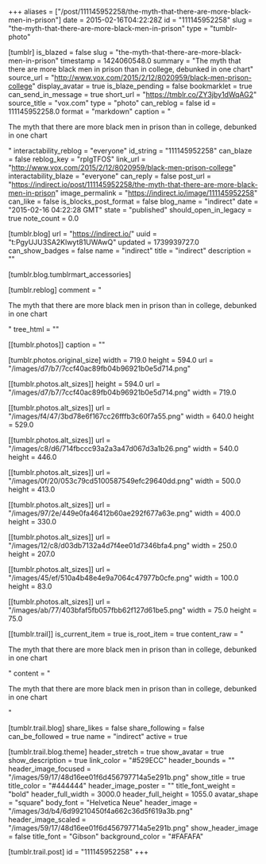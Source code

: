 +++
aliases = ["/post/111145952258/the-myth-that-there-are-more-black-men-in-prison"]
date = 2015-02-16T04:22:28Z
id = "111145952258"
slug = "the-myth-that-there-are-more-black-men-in-prison"
type = "tumblr-photo"

[tumblr]
is_blazed = false
slug = "the-myth-that-there-are-more-black-men-in-prison"
timestamp = 1424060548.0
summary = "The myth that there are more black men in prison than in college, debunked in one chart"
source_url = "http://www.vox.com/2015/2/12/8020959/black-men-prison-college"
display_avatar = true
is_blaze_pending = false
bookmarklet = true
can_send_in_message = true
short_url = "https://tmblr.co/ZY3jby1dWqAG2"
source_title = "vox.com"
type = "photo"
can_reblog = false
id = 111145952258.0
format = "markdown"
caption = "<p>The myth that there are more black men in prison than in college, debunked in one chart</p>"
interactability_reblog = "everyone"
id_string = "111145952258"
can_blaze = false
reblog_key = "rplgTFOS"
link_url = "http://www.vox.com/2015/2/12/8020959/black-men-prison-college"
interactability_blaze = "everyone"
can_reply = false
post_url = "https://indirect.io/post/111145952258/the-myth-that-there-are-more-black-men-in-prison"
image_permalink = "https://indirect.io/image/111145952258"
can_like = false
is_blocks_post_format = false
blog_name = "indirect"
date = "2015-02-16 04:22:28 GMT"
state = "published"
should_open_in_legacy = true
note_count = 0.0

[tumblr.blog]
url = "https://indirect.io/"
uuid = "t:PgyUJU3SA2Klwyt81UWAwQ"
updated = 1739939727.0
can_show_badges = false
name = "indirect"
title = "indirect"
description = ""

[tumblr.blog.tumblrmart_accessories]

[tumblr.reblog]
comment = "<p>The myth that there are more black men in prison than in college, debunked in one chart</p>"
tree_html = ""

[[tumblr.photos]]
caption = ""

[tumblr.photos.original_size]
width = 719.0
height = 594.0
url = "/images/d7/b7/7ccf40ac89fb04b96921b0e5d714.png"

[[tumblr.photos.alt_sizes]]
height = 594.0
url = "/images/d7/b7/7ccf40ac89fb04b96921b0e5d714.png"
width = 719.0

[[tumblr.photos.alt_sizes]]
url = "/images/f4/47/3bd78e6f167cc26fffb3c60f7a55.png"
width = 640.0
height = 529.0

[[tumblr.photos.alt_sizes]]
url = "/images/c8/d6/714fbccc93a2a3a47d067d3a1b26.png"
width = 540.0
height = 446.0

[[tumblr.photos.alt_sizes]]
url = "/images/0f/20/053c79cd5100587549efc29640dd.png"
width = 500.0
height = 413.0

[[tumblr.photos.alt_sizes]]
url = "/images/97/2e/449e0fa46412b60ae292f677a63e.png"
width = 400.0
height = 330.0

[[tumblr.photos.alt_sizes]]
url = "/images/12/c8/d03db7132a4d7f4ee01d7346bfa4.png"
width = 250.0
height = 207.0

[[tumblr.photos.alt_sizes]]
url = "/images/45/ef/510a4b48e4e9a7064c47977b0cfe.png"
width = 100.0
height = 83.0

[[tumblr.photos.alt_sizes]]
url = "/images/ab/77/403bfaf5fb057fbb62f127d61be5.png"
width = 75.0
height = 75.0

[[tumblr.trail]]
is_current_item = true
is_root_item = true
content_raw = "<p>The myth that there are more black men in prison than in college, debunked in one chart</p>"
content = "<p>The myth that there are more black men in prison than in college, debunked in one chart</p>"

[tumblr.trail.blog]
share_likes = false
share_following = false
can_be_followed = true
name = "indirect"
active = true

[tumblr.trail.blog.theme]
header_stretch = true
show_avatar = true
show_description = true
link_color = "#529ECC"
header_bounds = ""
header_image_focused = "/images/59/17/48d16ee01f6d456797714a5e291b.png"
show_title = true
title_color = "#444444"
header_image_poster = ""
title_font_weight = "bold"
header_full_width = 3000.0
header_full_height = 1055.0
avatar_shape = "square"
body_font = "Helvetica Neue"
header_image = "/images/3d/b4/6d99210450f4a662c36d5f619a3b.png"
header_image_scaled = "/images/59/17/48d16ee01f6d456797714a5e291b.png"
show_header_image = false
title_font = "Gibson"
background_color = "#FAFAFA"

[tumblr.trail.post]
id = "111145952258"
+++
